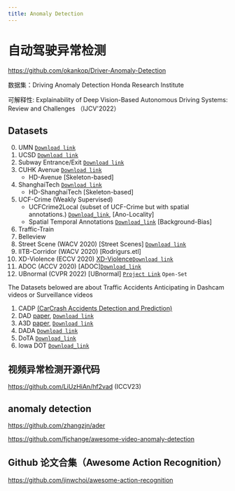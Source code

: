 ```yaml
---
title: Anomaly Detection
---
```


# 自动驾驶异常检测

https://github.com/okankop/Driver-Anomaly-Detection

数据集：Driving Anomaly Detection Honda Research Institute

可解释性: Explainability of Deep Vision-Based Autonomous Driving Systems:
Review and Challenges （IJCV'2022）

## Datasets
0. UMN [`Download link`](http://mha.cs.umn.edu/)
1. UCSD [`Download link`](http://www.svcl.ucsd.edu/projects/anomaly/dataset.html)
2. Subway Entrance/Exit [`Download link`](http://vision.eecs.yorku.ca/research/anomalous-behaviour-data/)
3. CUHK Avenue [`Download link`](http://www.cse.cuhk.edu.hk/leojia/projects/detectabnormal/dataset.html)
    - HD-Avenue [Skeleton-based]
4. ShanghaiTech [`Download link`](https://svip-lab.github.io/dataset/campus_dataset.html)
    - HD-ShanghaiTech [Skeleton-based]
5. UCF-Crime (Weakly Supervised)
    - UCFCrime2Local (subset of UCF-Crime but with spatial annotations.) [`Download_link`](http://imagelab.ing.unimore.it/UCFCrime2Local), [Ano-Locality]
    - Spatial Temporal Annotations [`Download_link`](https://github.com/xuzero/UCFCrime_BoundingBox_Annotation) [Background-Bias]
6. Traffic-Train
7. Belleview
8. Street Scene (WACV 2020) [Street Scenes] [`Download link`](https://www.merl.com/demos/video-anomaly-detection)
9. IITB-Corridor (WACV 2020) [Rodrigurs.etl]
10. XD-Violence (ECCV 2020) [XD-Violence](#12003)[`Download link`](https://roc-ng.github.io/XD-Violence/)
11. ADOC (ACCV 2020) [ADOC][`Download_link`](http://qil.uh.edu/main/datasets/)
12. UBnormal (CVPR 2022) [UBnormal] [`Project Link`](https://github.com/lilygeorgescu/UBnormal) `Open-Set`

The Datasets belowed are about Traffic Accidents Anticipating in Dashcam videos or Surveillance videos

1. CADP [(CarCrash Accidents Detection and Prediction)](https://github.com/ankitshah009/CarCrash_forecasting_and_detection)
2. DAD  [paper](https://yuxng.github.io/chan_accv16.pdf), [`Download link`](https://aliensunmin.github.io/project/dashcam/)
3. A3D  [paper](https://arxiv.org/abs/1903.00618?), [`Download link`](https://github.com/MoonBlvd/tad-IROS2019)
4. DADA  [`Download link`](https://github.com/JWFangit/LOTVS-DADA)
5. DoTA   [`Download_link`](https://github.com/MoonBlvd/Detection-of-Traffic-Anomaly)
6. Iowa DOT [`Download_link`](https://www.aicitychallenge.org/2018-ai-city-challenge/)


## 视频异常检测开源代码


https://github.com/LiUzHiAn/hf2vad (ICCV23)


## anomaly detection

https://github.com/zhangzjn/ader

https://github.com/fjchange/awesome-video-anomaly-detection

## Github 论文合集（Awesome Action Recognition）


https://github.com/jinwchoi/awesome-action-recognition